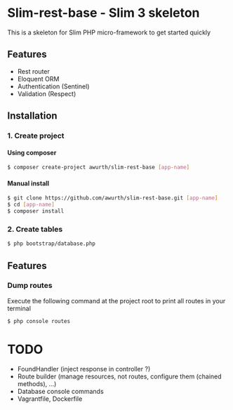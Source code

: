 # Slim-rest-base - Slim 3 skeleton
This is a skeleton for Slim PHP micro-framework to get started quickly

## Features
- Rest router
- Eloquent ORM
- Authentication (Sentinel)
- Validation (Respect)

## Installation
### 1. Create project
#### Using composer
``` bash
$ composer create-project awurth/slim-rest-base [app-name]
```

#### Manual install
``` bash
$ git clone https://github.com/awurth/slim-rest-base.git [app-name]
$ cd [app-name]
$ composer install
```

### 2. Create tables
``` bash
$ php bootstrap/database.php
```

## Features
### Dump routes
Execute the following command at the project root to print all routes in your terminal
``` bash
$ php console routes
```

# TODO
- FoundHandler (inject response in controller ?)
- Route builder (manage resources, not routes, configure them (chained methods), ...)
- Database console commands
- Vagrantfile, Dockerfile
